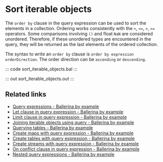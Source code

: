 # Sort iterable objects

The `order by` clause in the query expression can be used to sort the elements in a collection. Ordering works 
consistently with the `<`, `<=`, `>`, `>=` operators. Some comparisons involving `()` and float `NaN` are considered 
unordered. Therefore, if these unordered types are encountered in the query, they will be returned as the last elements 
of the ordered collection.

The syntax to write an `order by` clause is `order by expression orderDirection`. The order direction can be 
`ascending` or `descending`.

::: code sort_iterable_objects.bal :::

::: out sort_iterable_objects.out :::

## Related links
- [Query expressions - Ballerina by example](/learn/by-example/query-expressions)
- [Let clause in query expression - Ballerina by example](/learn/by-example/let-clause)
- [Limit clause in query expression - Ballerina by example](/learn/by-example/limit-clause)
- [Joining iterable objects using query - Ballerina by example](/learn/by-example/joining-iterable-objects)
- [Querying tables - Ballerina by example](/learn/by-example/querying-tables)
- [Create maps with query expression - Ballerina by example](/learn/by-example/create-maps-with-query)
- [Create tables with query expression - Ballerina by example](/learn/by-example/create-tables-with-query)
- [Create streams with query expression - Ballerina by example](/learn/by-example/create-streams-with-query)
- [On conflict clause in query expression - Ballerina by example](/learn/by-example/on-conflict-clause)
- [Nested query expressions - Ballerina by example](/learn/by-example/nested-query-expressions)

